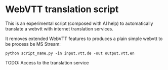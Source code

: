 # WebVTT translation script

This is an experimental script (composed with AI help) to automatically translate
a webvtt with internet translation services.

It removes extended WebVTT features to produces a plain simple webvtt to be process be MS Stream:
```
python script_name.py -in input.vtt,de -out output.vtt,en
```

TODO: Access to the translation service
